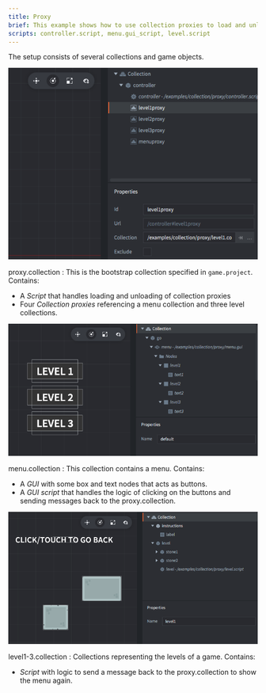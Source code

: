 ```yaml
---
title: Proxy
brief: This example shows how to use collection proxies to load and unload collections.
scripts: controller.script, menu.gui_script, level.script
---
```


The setup consists of several collections and game objects.

![proxy](proxy.png)

proxy.collection
: This is the bootstrap collection specified in `game.project`. Contains:
  - A *Script* that handles loading and unloading of collection proxies
  - Four *Collection proxies* referencing a menu collection and three level collections.

![menu](menu.png)

menu.collection
: This collection contains a menu. Contains:
  - A *GUI* with some box and text nodes that acts as buttons.
  - A *GUI script* that handles the logic of clicking on the buttons and sending messages back to the proxy.collection.

![level](level.png)

level1-3.collection
: Collections representing the levels of a game. Contains:
  - *Script* with logic to send a message back to the proxy.collection to show the menu again.

